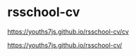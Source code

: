 # rsschool-cv
https://youths7js.github.io/rsschool-cv/cv  

https://youths7js.github.io/rsschool-cv/
